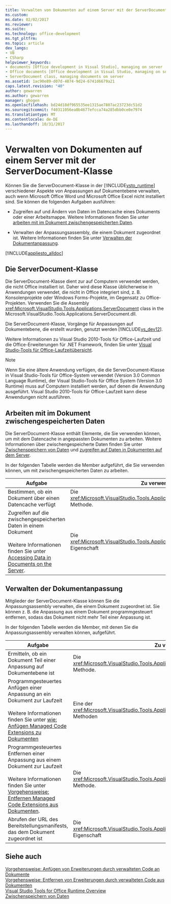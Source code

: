 ```yaml
---
title: Verwalten von Dokumenten auf einem Server mit der ServerDocument-Klasse | Microsoft Docs
ms.custom: 
ms.date: 02/02/2017
ms.reviewer: 
ms.suite: 
ms.technology: office-development
ms.tgt_pltfrm: 
ms.topic: article
dev_langs:
- VB
- CSharp
helpviewer_keywords:
- documents [Office development in Visual Studio], managing on server
- Office documents [Office development in Visual Studio, managing on server
- ServerDocument class, managing documents on server
ms.assetid: 1ac90e89-d07d-4874-9d24-6741d6679a21
caps.latest.revision: "40"
author: gewarren
ms.author: gewarren
manager: ghogen
ms.openlocfilehash: bd24d18df965535ee1315ae7807ac23723dc51d2
ms.sourcegitcommit: f40311056ea0b4677efcca74a285dbb0ce0e7974
ms.translationtype: MT
ms.contentlocale: de-DE
ms.lasthandoff: 10/31/2017
---
```

# <a name="managing-documents-on-a-server-by-using-the-serverdocument-class"></a>Verwalten von Dokumenten auf einem Server mit der ServerDocument-Klasse
  Können Sie die ServerDocument-Klasse in der [!INCLUDE[vsto_runtime](../vsto/includes/vsto-runtime-md.md)] verschiedener Aspekte von Anpassungen auf Dokumentebene verwalten, auch wenn Microsoft Office Word und Microsoft Office Excel nicht installiert sind. Sie können die folgenden Aufgaben ausführen:  
  
-   Zugreifen auf und Ändern von Daten im Datencache eines Dokuments oder einer Arbeitsmappe. Weitere Informationen finden Sie unter [arbeiten mit im Dokument zwischengespeicherten Daten](#CachedData).  
  
-   Verwalten der Anpassungsassembly, die einem Dokument zugeordnet ist. Weitere Informationen finden Sie unter [Verwalten der Dokumentanpassung](#CustomizationInfo).  
  
 [!INCLUDE[appliesto_alldoc](../vsto/includes/appliesto-alldoc-md.md)]  
  
## <a name="understanding-the-serverdocument-class"></a>Die ServerDocument-Klasse  
 Die ServerDocument-Klasse dient zur auf Computern verwendet werden, die nicht Office installiert ist. Daher wird diese Klasse üblicherweise in Anwendungen verwendet, die nicht in Office integriert sind, z. B. Konsolenprojekte oder Windows Forms-Projekte, im Gegensatz zu Office-Projekten. Verwenden Sie die Assembly <xref:Microsoft.VisualStudio.Tools.Applications.ServerDocument> class in the Microsoft.VisualStudio.Tools.Applications.ServerDocument.dll.  
  
 Die ServerDocument-Klasse, Vorgänge für Anpassungen auf Dokumentebene, die erstellt wurden, genutzt werden [!INCLUDE[vs_dev12](../vsto/includes/vs-dev12-md.md)].  
  
 Weitere Informationen zu Visual Studio 2010-Tools für Office-Laufzeit und die Office-Erweiterungen für .NET Framework, finden Sie unter [Visual Studio-Tools für Office-Laufzeitübersicht](../vsto/visual-studio-tools-for-office-runtime-overview.md).  
  
> [!NOTE]  
>  Wenn Sie eine ältere Anwendung verfügen, die die ServerDocument-Klasse in Visual Studio-Tools für Office-System verwendet (Version 3.0 Common Language Runtime), der Visual Studio-Tools für Office System (Version 3.0 Runtime) muss auf Computern installiert werden, auf denen die Anwendung ausgeführt. Visual Studio 2010-Tools für Office-Laufzeit kann diese Anwendungen nicht ausführen.  
  
##  <a name="CachedData"></a>Arbeiten mit im Dokument zwischengespeicherten Daten  
 Die ServerDocument-Klasse enthält Elemente, die Sie verwenden können, um mit dem Datencache in angepassten Dokumenten zu arbeiten. Weitere Informationen über zwischengespeicherte Daten finden Sie unter [Zwischenspeichern von Daten](../vsto/caching-data.md) und [zugreifen auf Daten in Dokumenten auf dem Server](../vsto/accessing-data-in-documents-on-the-server.md).  
  
 In der folgenden Tabelle werden die Member aufgeführt, die Sie verwenden können, um mit zwischengespeicherten Daten zu arbeiten.  
  
|Aufgabe|Zu verwendender Member|  
|----------|-------------------|  
|Bestimmen, ob ein Dokument über einen Datencache verfügt|Die <xref:Microsoft.VisualStudio.Tools.Applications.ServerDocument.IsCacheEnabled%2A>-Methode.|  
|Zugreifen auf die zwischengespeicherten Daten in einem Dokument<br /><br /> Weitere Informationen finden Sie unter [Accessing Data in Documents on the Server](../vsto/accessing-data-in-documents-on-the-server.md).|Die <xref:Microsoft.VisualStudio.Tools.Applications.ServerDocument.CachedData%2A>-Eigenschaft|  
  
##  <a name="CustomizationInfo"></a>Verwalten der Dokumentanpassung  
 Mitglieder der ServerDocument-Klasse können Sie die Anpassungsassembly verwalten, die einem Dokument zugeordnet ist. Sie können z. B. die Anpassung aus einem Dokument programmgesteuert entfernen, sodass das Dokument nicht mehr Teil einer Anpassung ist.  
  
 In der folgenden Tabelle werden die Member, mit denen Sie die Anpassungsassembly verwalten können, aufgeführt.  
  
|Aufgabe|Zu verwendender Member|  
|----------|-------------------|  
|Ermitteln, ob ein Dokument Teil einer Anpassung auf Dokumentebene ist|Die <xref:Microsoft.VisualStudio.Tools.Applications.ServerDocument.GetCustomizationVersion%2A>-Methode.|  
|Programmgesteuertes Anfügen einer Anpassung an ein Dokument zur Laufzeit<br /><br /> Weitere Informationen finden Sie unter [wie: Anfügen Managed Code Extensions zu Dokumenten](../vsto/how-to-attach-managed-code-extensions-to-documents.md)|Eine der <xref:Microsoft.VisualStudio.Tools.Applications.ServerDocument.AddCustomization%2A>-Methoden|  
|Programmgesteuertes Entfernen einer Anpassung aus einem Dokument zur Laufzeit<br /><br /> Weitere Informationen finden Sie unter [Vorgehensweise: Entfernen Managed Code Extensions aus Dokumenten](../vsto/how-to-remove-managed-code-extensions-from-documents.md).|Die <xref:Microsoft.VisualStudio.Tools.Applications.ServerDocument.RemoveCustomization%2A>-Methode.|  
|Abrufen der URL des Bereitstellungsmanifests, das dem Dokument zugeordnet ist|Die <xref:Microsoft.VisualStudio.Tools.Applications.ServerDocument.DeploymentManifestUrl%2A>-Eigenschaft|  
  
## <a name="see-also"></a>Siehe auch  
 [Vorgehensweise: Anfügen von Erweiterungen durch verwalteten Code an Dokumente](../vsto/how-to-attach-managed-code-extensions-to-documents.md)   
 [Vorgehensweise: Entfernen von Erweiterungen durch verwalteten Code aus Dokumenten](../vsto/how-to-remove-managed-code-extensions-from-documents.md)   
 [Visual Studio Tools for Office Runtime Overview](../vsto/visual-studio-tools-for-office-runtime-overview.md)   
 [Zwischenspeichern von Daten](../vsto/caching-data.md)  
  